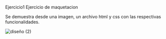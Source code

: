 Ejercicio1
Ejercicio de maquetacion

Se demuestra desde una imagen, un archivo html y css con las respectivas funcionalidades.

![diseño (2)](https://user-images.githubusercontent.com/67648870/134426589-11b8a0f0-ee73-40e5-b550-d17bd373fb92.png)
